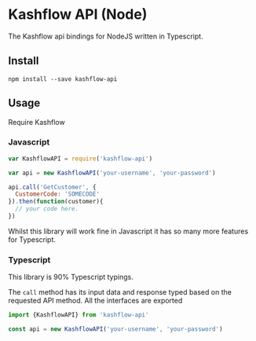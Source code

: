 # Kashflow API (Node)

The Kashflow api bindings for NodeJS written in Typescript.

## Install

```
npm install --save kashflow-api
```

## Usage

Require Kashflow

### Javascript

```js
var KashflowAPI = require('kashflow-api')

var api = new KashflowAPI('your-username', 'your-password')

api.call('GetCustomer', {
  CustomerCode: 'SOMECODE'
}).then(function(customer){
  // your code here.
})
```

Whilst this library will work fine in Javascript it has so many more features for Typescript.

### Typescript

This library is 90% Typescript typings.

The `call` method has its input data and response typed based on the requested API method. All the interfaces are exported 

```ts
import {KashflowAPI} from 'kashflow-api'

const api = new KashflowAPI('your-username', 'your-password')


```

